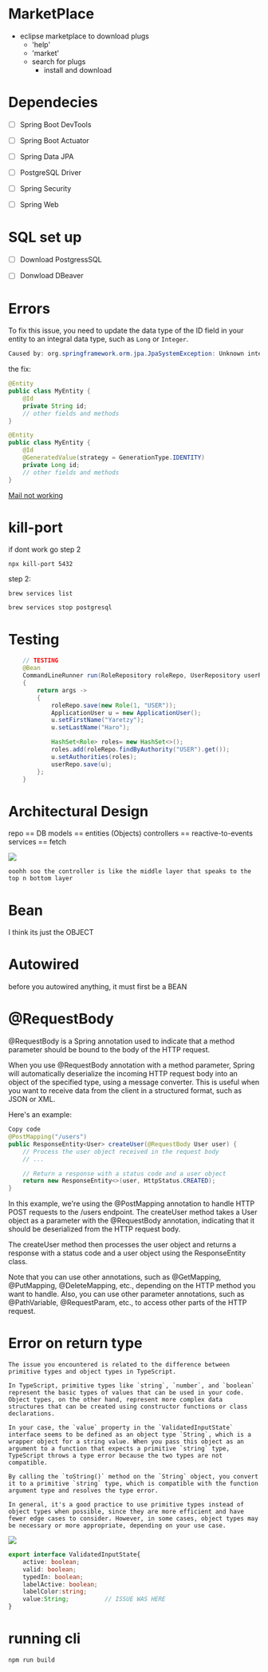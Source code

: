 # MarketPlace
- eclipse marketplace to download plugs 
	- 'help'
	- 'market'
	- search for plugs 
		- install and download 


# Dependecies 
- [ ] Spring Boot DevTools
- [ ] Spring Boot Actuator
- [ ] Spring Data JPA
- [ ] PostgreSQL Driver
- [ ] Spring Security
- [ ] Spring Web


# SQL set up
- [ ] Download PostgressSQL
- [ ] Donwload DBeaver 




# Errors
To fix this issue, you need to update the data type of the ID field in your entity to an integral data type, such as `Long` or `Integer`.
```java
Caused by: org.springframework.orm.jpa.JpaSystemException: Unknown integral data type for ids : java.lang.String; nested exception is org.hibernate.id.IdentifierGenerationException: Unknown integral data type for ids : java.lang.String
```

the fix:
```java
@Entity
public class MyEntity {
    @Id
    private String id;
    // other fields and methods
}
```

```java
@Entity
public class MyEntity {
    @Id
    @GeneratedValue(strategy = GenerationType.IDENTITY)
    private Long id;
    // other fields and methods
}
```

[Mail not working](https://stackoverflow.com/questions/16807758/java-lang-noclassdeffounderror-com-sun-mail-util-maillogger-for-junit-test-case)

# kill-port

if dont work go step 2
```shell
npx kill-port 5432
```

step 2:
```shell
brew services list 

brew services stop postgresql  
```




# Testing
```java
	// TESTING 
	@Bean
	CommandLineRunner run(RoleRepository roleRepo, UserRepository userRepo)
	{
		return args -> 
		{
			roleRepo.save(new Role(1, "USER"));
			ApplicationUser u = new ApplicationUser();
			u.setFirstName("Yaretzy");
			u.setLastName("Haro");

			HashSet<Role> roles= new HashSet<>();
			roles.add(roleRepo.findByAuthority("USER").get());
			u.setAuthorities(roles);
			userRepo.save(u);
		};
	}
```



# Architectural Design

repo == DB
models == entities (Objects)
controllers == reactive-to-events
services == fetch 

![](aharo24%202023-04-09%20at%2011.38.17%20PM.png)

``` controller
ooohh soo the controller is like the middle layer that speaks to the top n bottom layer
```


# Bean
I think its just the OBJECT 

# Autowired
before you autowired anything, it must first be a BEAN 

# @RequestBody

@RequestBody is a Spring annotation used to indicate that a method parameter should be bound to the body of the HTTP request.

When you use @RequestBody annotation with a method parameter, Spring will automatically deserialize the incoming HTTP request body into an object of the specified type, using a message converter. This is useful when you want to receive data from the client in a structured format, such as JSON or XML.

Here's an example:
```java
Copy code
@PostMapping("/users")
public ResponseEntity<User> createUser(@RequestBody User user) {
    // Process the user object received in the request body
    // ...

    // Return a response with a status code and a user object
    return new ResponseEntity<>(user, HttpStatus.CREATED);
}
```
In this example, we're using the @PostMapping annotation to handle HTTP POST requests to the /users endpoint. The createUser method takes a User object as a parameter with the @RequestBody annotation, indicating that it should be deserialized from the HTTP request body.

The createUser method then processes the user object and returns a response with a status code and a user object using the ResponseEntity class.

Note that you can use other annotations, such as @GetMapping, @PutMapping, @DeleteMapping, etc., depending on the HTTP method you want to handle. Also, you can use other parameter annotations, such as @PathVariable, @RequestParam, etc., to access other parts of the HTTP request.




# Error on return type

```
The issue you encountered is related to the difference between primitive types and object types in TypeScript.

In TypeScript, primitive types like `string`, `number`, and `boolean` represent the basic types of values that can be used in your code. Object types, on the other hand, represent more complex data structures that can be created using constructor functions or class declarations.

In your case, the `value` property in the `ValidatedInputState` interface seems to be defined as an object type `String`, which is a wrapper object for a string value. When you pass this object as an argument to a function that expects a primitive `string` type, TypeScript throws a type error because the two types are not compatible.

By calling the `toString()` method on the `String` object, you convert it to a primitive `string` type, which is compatible with the function argument type and resolves the type error.

In general, it's a good practice to use primitive types instead of object types when possible, since they are more efficient and have fewer edge cases to consider. However, in some cases, object types may be necessary or more appropriate, depending on your use case.
```


![](aharo24%202023-04-23%20at%2012.35.43%20AM.png)

```ts
export interface ValidatedInputState{
    active: boolean;
    valid: boolean;
    typedIn: boolean;
    labelActive: boolean;
    labelColor:string;
    value:String;          // ISSUE WAS HERE 
}
```



# running cli
```
npm run build
```


